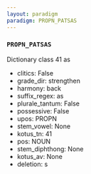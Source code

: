 ```yaml
---
layout: paradigm
paradigm: PROPN_PATSAS
---
```

### ` PROPN_PATSAS `

Dictionary class 41 as
* clitics: False
* grade_dir: strengthen
* harmony: back
* suffix_regex: as
* plurale_tantum: False
* possessive: False
* upos: PROPN
* stem_vowel: None
* kotus_tn: 41
* pos: NOUN
* stem_diphthong: None
* kotus_av: None
* deletion: s
